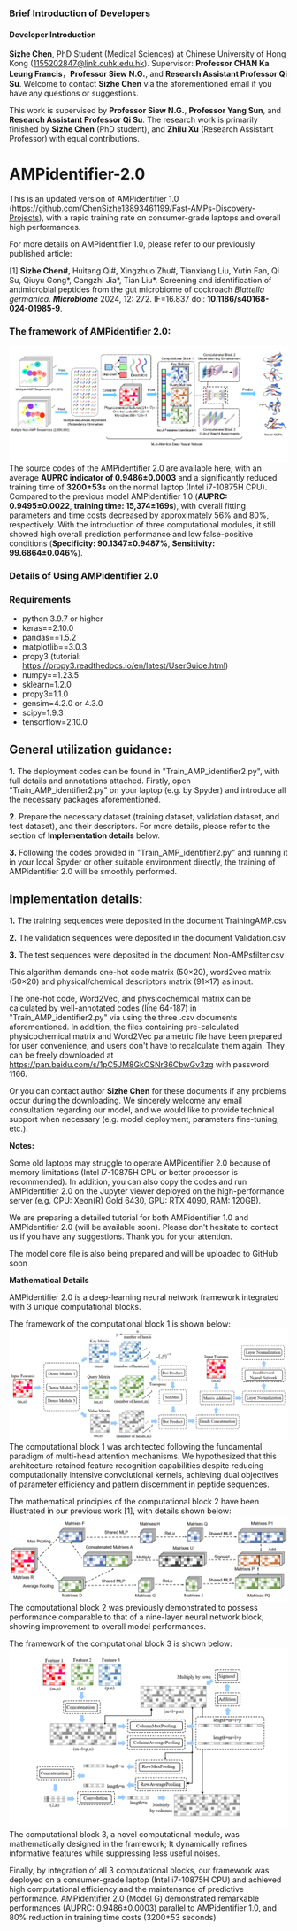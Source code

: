 ### Brief Introduction of Developers
#### Developer Introduction

**Sizhe Chen**, PhD Student (Medical Sciences) at Chinese University of Hong Kong (1155202847@link.cuhk.edu.hk). Supervisor: **Professor CHAN Ka Leung Francis**，**Professor Siew N.G.**, and **Research Assistant Professor Qi Su**. Welcome to contact **Sizhe Chen** via the aforementioned email if you have any questions or suggestions.

This work is supervised by **Professor Siew N.G.**, **Professor Yang Sun**, and **Research Assistant Professor Qi Su**. The research work is primarily finished by **Sizhe Chen** (PhD student), and **Zhilu Xu** (Research Assistant Professor) with equal contributions.

# AMPidentifier-2.0
This is an updated version of AMPidentifier 1.0 (https://github.com/ChenSizhe13893461199/Fast-AMPs-Discovery-Projects), with a rapid training rate on consumer-grade laptops and overall high performances.

For more details on AMPidentifier 1.0, please refer to our previously published article: 

[1] **Sizhe Chen#**, Huitang Qi#, Xingzhuo Zhu#, Tianxiang Liu, Yutin Fan, Qi Su, Qiuyu Gong*, Cangzhi Jia*, Tian Liu*. Screening and identification of antimicrobial peptides from the gut microbiome of cockroach _Blattella germanica_. **_Microbiome_** 2024, 12: 272. IF=16.837 doi: **10.1186/s40168-024-01985-9**.

### The framework of AMPidentifier 2.0:
![](Framework.png)
The source codes of the AMPidentifier 2.0 are available here, with an average **AUPRC indicator of 0.9486±0.0003** and a significantly reduced training time of **3200±53s** on the normal laptop (Intel i7-10875H CPU). Compared to the previous model AMPidentifier 1.0 (**AUPRC: 0.9495±0.0022**, **training time: 15,374±169s**), with overall fitting parameters and time costs decreased by approximately 56% and 80%, respectively. With the introduction of three computational modules, it still showed high overall prediction performance and low false-positive conditions (**Specificity: 90.1347±0.9487%**, **Sensitivity: 99.6864±0.046%**).

### Details of Using AMPidentifier 2.0
### Requirements
- python 3.9.7 or higher
- keras==2.10.0
- pandas==1.5.2
- matplotlib==3.0.3
- propy3 (tutorial: https://propy3.readthedocs.io/en/latest/UserGuide.html)
- numpy==1.23.5
- sklearn=1.2.0
- propy3=1.1.0
- gensim=4.2.0 or 4.3.0
- scipy=1.9.3
- tensorflow=2.10.0

## General utilization guidance:

**1.** The deployment codes can be found in "Train_AMP_identifier2.py", with full details and annotations attached. Firstly, open "Train_AMP_identifier2.py" on your laptop (e.g. by Spyder) and introduce all the necessary packages aforementioned.

**2.** Prepare the necessary dataset (training dataset, validation dataset, and test dataset), and their descriptors. For more details, please refer to the section of **Implementation details** below.

**3.** Following the codes provided in "Train_AMP_identifier2.py" and running it in your local Spyder or other suitable environment directly, the training of AMPidentifier 2.0 will be smoothly performed.

## Implementation details:

**1.** The training sequences were deposited in the document TrainingAMP.csv

**2.** The validation sequences were deposited in the document Validation.csv

**3.** The test sequences were deposited in the document Non-AMPsfilter.csv

This algorithm demands one-hot code matrix (50×20), word2vec matrix (50×20) and physical/chemical descriptors matrix (91×17) as input.

The one-hot code, Word2Vec, and physicochemical matrix can be calculated by well-annotated codes (line 64-187) in "Train_AMP_identifier2.py" via using the three .csv documents aforementioned. In addition, the files containing pre-calculated physicochemical matrix and Word2Vec parametric file have been prepared for user convenience, and users don't have to recalculate them again. They can be freely downloaded at https://pan.baidu.com/s/1pC5JM8GkOSNr36CbwGv3zg with password: 1166.

Or you can contact author **Sizhe Chen** for these documents if any problems occur during the downloading. We sincerely welcome any email consultation regarding our model, and we would like to provide technical support when necessary (e.g. model deployment, parameters fine-tuning, etc.).

**Notes:**

Some old laptops may struggle to operate AMPidentifier 2.0 because of memory limitations (Intel i7-10875H CPU or better processor is recommended). In addition, you can also copy the codes and run AMPidentifier 2.0 on the Jupyter viewer deployed on the high-performance server (e.g. CPU: Xeon(R) Gold 6430, GPU: RTX 4090, RAM: 120GB).

We are preparing a detailed tutorial for both AMPidentifier 1.0 and AMPidentifier 2.0 (will be available soon). Please don't hesitate to contact us if you have any suggestions. Thank you for your attention.

The model core file is also being prepared and will be uploaded to GitHub soon

**Mathematical Details**

AMPidentifier 2.0 is a deep-learning neural network framework integrated with 3 unique computational blocks.

The framework of the computational block 1 is shown below:
![](block1.png)
The computational block 1 was architected following the fundamental paradigm of multi-head attention mechanisms. We hypothesized that this architecture retained feature recognition capabilities despite reducing computationally intensive convolutional kernels, achieving dual objectives of parameter efficiency and pattern discernment in peptide sequences.

The mathematical principles of the computational block 2 have been illustrated in our previous work [1], with details shown below:
![](block2.png)
The computational block 2 was previously demonstrated to possess performance comparable to that of a nine-layer neural network block, showing improvement to overall model performances.

The framework of the computational block 3 is shown below:
![](block136.png)
The computational block 3, a novel computational module, was mathematically designed in the framework; It dynamically refines informative features while suppressing less useful noises.

Finally, by integration of all 3 computational blocks, our framework was deployed on a consumer-grade laptop (Intel i7-10875H CPU) and achieved high computational efficiency and the maintenance of predictive performance. AMPidentifier 2.0 (Model G) demonstrated remarkable performances (AUPRC: 0.9486±0.0003) parallel to AMPidentifier 1.0, and 80% reduction in training time costs (3200±53 seconds)
